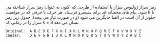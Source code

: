 رمز سزار ژولیوس سزار با استفاده از طرحی که اکنون به عنوان رمز سزار شناخته می شود، پیام های مخفیانه ای برای سیسرو فرستاد. هر حرف با حرفی که در موقعیت k تا جلوتر از آن است در الفبا جایگزین می شود (و در صورت نیاز می پیچد). جدول زیر رمز سزار را در زمانی که k = 3 نشان می دهد.
```
Original:  A B C D E F G H I J K L M N O P Q R S T U V W X Y Z
Caesar:    D E F G H I J K L M N O P Q R S T U V W X Y Z A B C
```